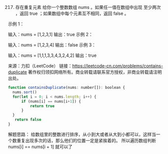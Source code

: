 217. 存在重复元素
给你一个整数数组 nums 。如果任一值在数组中出现 至少两次 ，返回 true ；如果数组中每个元素互不相同，返回 false 。
 

示例 1：

输入：nums = [1,2,3,1]
输出：true
示例 2：

输入：nums = [1,2,3,4]
输出：false
示例 3：

输入：nums = [1,1,1,3,3,4,3,2,4,2]
输出：true

来源：力扣（LeetCode）
链接：https://leetcode-cn.com/problems/contains-duplicate
著作权归领扣网络所有。商业转载请联系官方授权，非商业转载请注明出处。

```js
function containsDuplicate(nums: number[]): boolean {
  nums.sort()
  for(let i = 0; i < nums.length; i++) {
      if (nums[i] == nums[i+1]) {
          return true
      }
  }
   return false
}

```
解题思路：
给数组里的整数进行排序，从小到大或者从大到小都可以，这样当一个数重复出现多次的话，那么他们的位置一定是紧挨着的。
所以遍历数组判断 nums[i] == nums[i + 1] 就可以了